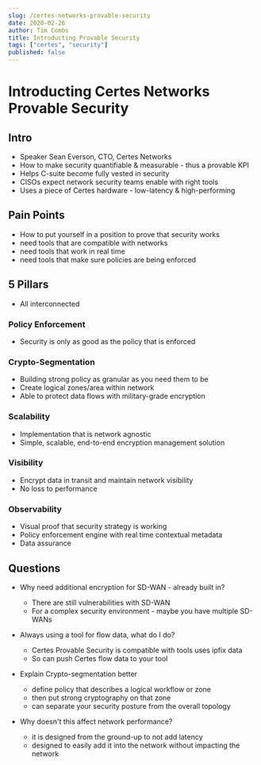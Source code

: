 ```yaml
---
slug: /certes-networks-provable-security
date: 2020-02-26
author: Tim Combs
title: Introducting Provable Security
tags: ["certes", "security"]
published: false
---
```


# Introducting Certes Networks Provable Security 

## Intro
- Speaker Sean Everson, CTO, Certes Networks
- How to make security quantifiable & measurable - thus a provable KPI
- Helps C-suite become fully vested in security
- CISOs expect network security teams enable with right tools
- Uses a piece of Certes hardware - low-latency & high-performing

## Pain Points
- How to put yourself in a position to prove that security works
- need tools that are compatible with networks
- need tools that work in real time
- need tools that make sure policies are being enforced

## 5 Pillars
- All interconnected

### Policy Enforcement
- Security is only as good as the policy that is enforced

### Crypto-Segmentation
- Building strong policy as granular as you need them to be
- Create logical zones/area within network
- Able to protect data flows with military-grade encryption

### Scalability
- Implementation that is network agnostic
- Simple, scalable, end-to-end encryption management solution

### Visibility
- Encrypt data in transit and maintain network visibility
- No loss to performance

### Observability
- Visual proof that security strategy is working
- Policy enforcement engine with real time contextual metadata
- Data assurance

## Questions
- Why need additional encryption for SD-WAN - already built in?
  - There are still vulnerabilities with SD-WAN
  - For a complex security environment - maybe you have multiple SD-WANs

- Always using a tool for flow data, what do I do?
  - Certes Provable Security is compatible with tools uses ipfix data
  - So can push Certes flow data to your tool

- Explain Crypto-segmentation better
  - define policy that describes a logical workflow or zone
  - then put strong cryptography on that zone
  - can separate your security posture from the overall topology

- Why doesn't this affect network performance?
  - it is designed from the ground-up to not add latency
  - designed to easily add it into the network without impacting the network